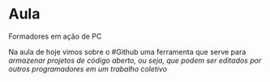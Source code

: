 # Aula
Formadores em ação de PC

Na aula de hoje vimos sobre o #Github uma ferramenta que serve para *armazenar projetos de código aberto, ou seja, que podem ser editados por outros programadores em um trabalho coletivo*
